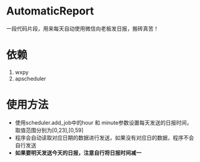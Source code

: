 # AutomaticReport
一段代码片段，用来每天自动使用微信向老板发日报，搬砖真苦！

# 依赖
1. wxpy
2. apscheduler

# 使用方法
- 使用scheduler.add_job中的hour 和 minute参数设置每天发送的日报时间，取值范围分别为[0,23],[0,59]
- 程序会自动读取对应日期的数据进行发送，如果没有对应日的数据，程序不会自行发送
- **如果要明天发送今天的日报，注意自行将日报时间减一**
